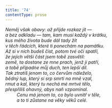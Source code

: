 ```yaml
---
title: '74'
contentType: prose
---
```


_Neměj však obavy: až přijde rozkaz jít —  
a bez odkladu — tam, kam musí každý v krátku,  
kus mého života bude dál tady žít  
v těch řádcích, které ti ponechám na památku.  
Až si v nich budeš číst, potom tvé oči spatří,  
že jejich větší část jsem tobě zasvětil:  
země, ta dostane ze mne prach, jenž jí patří,  
a tobě připadne můj duch, ten lepší díl.  
Tak ztratíš jenom to, co červům náleželo,  
bědný lup, který si srp smrti na mně vzal,  
rmut a kal, který tu nechá mé mrtvé tělo,  
přespříliš ohavný, abys naň vzpomínal.  
         Cenu má jenom to, co bylo uvnitř v těle,  
         a to ti zůstane na věky věků celé._
